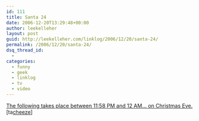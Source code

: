 ```yaml
---
id: 111
title: Santa 24
date: 2006-12-20T13:29:48+00:00
author: leekelleher
layout: post
guid: http://leekelleher.com/linklog/2006/12/20/santa-24/
permalink: /2006/12/20/santa-24/
dsq_thread_id:
  - 
categories:
  - funny
  - geek
  - linklog
  - tv
  - video
---
```

[The following takes place between 11:58 PM and 12 AM&#8230; on Christmas Eve.](http://www.ifilm.com/video/2804648) [ta[cheeze](http://www.lifejustbounces.com/cheese/)]